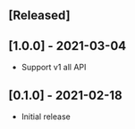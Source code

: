 ## [Released]

## [1.0.0] - 2021-03-04

- Support v1 all API

## [0.1.0] - 2021-02-18

- Initial release
